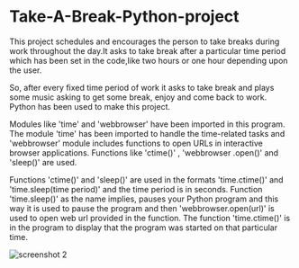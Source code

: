 # Take-A-Break-Python-project
This project schedules and encourages the person to take breaks during work throughout the day.It asks to take break after a particular time period which has been set in the code,like two hours or one hour depending upon the user.


So, after every fixed time period of work it asks to take break and plays some music asking to get some break, enjoy and come back to work. Python has been used to make this project.


Modules like 'time' and 'webbrowser' have been imported in this program. The module 'time' has been imported to handle the time-related tasks and 'webbrowser' module includes functions to open URLs in interactive browser applications. Functions like 'ctime()' , 'webbrowser .open()' and 'sleep()' are used.


Functions 'ctime()' and 'sleep()' are used in the formats 'time.ctime()' and 'time.sleep(time period)' and the time period is in seconds. Function 'time.sleep()' as the name implies, pauses your Python program and this way it is used to pause the program and then 'webbrowser.open(url)' is used to open web url provided in the function. The function 'time.ctime()' is in the program to display that the program was started on that particular time.

![screenshot 2](https://user-images.githubusercontent.com/40642572/53982359-b9a4ba80-413a-11e9-82c2-69b7b67fe79b.png)




